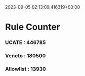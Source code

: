2023-09-05 02:13:09.416319+00:00
# Rule Counter 
 ### UCATE : 446785

 ### Veneto : 180500

 ### Allowlist : 13930